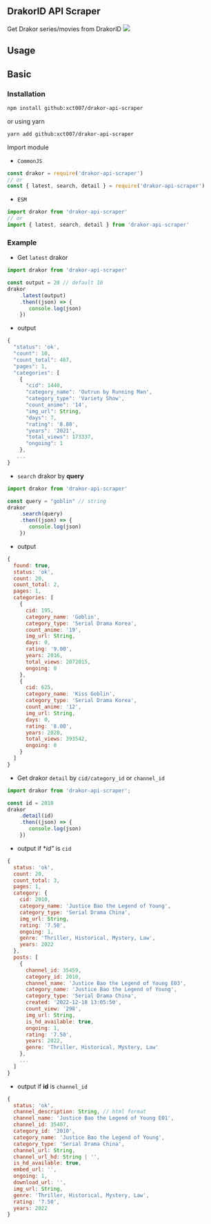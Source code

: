 ## DrakorID API Scraper
Get Drakor series/movies from DrakorID
![](https://s1.zerochan.net/Sousou.no.Frieren.600.3456279.jpg)
## Usage

## Basic
### Installation 
```sh
npm install github:xct007/drakor-api-scraper
```
or using yarn
```sh
yarn add github:xct007/drakor-api-scraper
```
Import module
- ```CommonJS```
```js
const drakor = require('drakor-api-scraper')
// or
const { latest, search, detail } = require('drakor-api-scraper')
```
- ```ESM```
```js
import drakor from 'drakor-api-scraper'
// or
import { latest, search, detail } from 'drakor-api-scraper'
```
### Example
- Get ```latest``` drakor
```js
import drakor from 'drakor-api-scraper'

const output = 20 // default 10
drakor
    .latest(output)
    .then((json) => {
       console.log(json)
    })
```
 - output
```js
{
  "status": 'ok',
  "count": 10,
  "count_total": 467,
  "pages": 1,
  "categories": [
    {
      "cid": 1440,
      "category_name": 'Outrun by Running Man',
      "category_type": 'Variety Show',
      "count_anime": '14',
      "img_url": String,
      "days": 7,                                                              
      "rating": '8.80',
      "years": '2021',
      "total_views": 173337,
      "ongoing": 1
    },
   ...
}
```
- ```search``` drakor by **query**
```js
import drakor from 'drakor-api-scraper'

const query = "goblin" // string
drakor
    .search(query)
    .then((json) => {
       console.log(json)
    })
```
 - output
```js
{
  found: true,
  status: 'ok',
  count: 20,
  count_total: 2,                                                       
  pages: 1,
  categories: [
    {
      cid: 195,
      category_name: 'Goblin',
      category_type: 'Serial Drama Korea',
      count_anime: '19',
      img_url: String,
      days: 0,
      rating: '9.00',
      years: 2016,
      total_views: 2072015,
      ongoing: 0
    },
    {
      cid: 625,
      category_name: 'Kiss Goblin',
      category_type: 'Serial Drama Korea',
      count_anime: '12',
      img_url: String,
      days: 0,
      rating: '8.00',
      years: 2020,
      total_views: 393542,
      ongoing: 0
    }
  ]
}
```
- Get drakor ```detail``` by ```cid/category_id``` or ```channel_id```
```js
import drakor from 'drakor-api-scraper';

const id = 2010
drakor
    .detail(id)
    .then((json) => {
       console.log(json)
    })
```
 - output if **id"* is ```cid```
```js
{
  status: 'ok',
  count: 20,
  count_total: 3,
  pages: 1,
  category: {
    cid: 2010,
    category_name: 'Justice Bao the Legend of Young',
    category_type: 'Serial Drama China',
    img_url: String,
    rating: '7.50',
    ongoing: 1,
    genre: 'Thriller, Historical, Mystery, Law',
    years: 2022
  },
  posts: [
    {
      channel_id: 35459,
      category_id: 2010,
      channel_name: 'Justice Bao the Legend of Young E03',
      category_name: 'Justice Bao the Legend of Young',
      category_type: 'Serial Drama China',
      created: '2022-12-18 13:05:50',
      count_view: '298',
      img_url: String,
      is_hd_available: true,
      ongoing: 1,
      rating: '7.50',
      years: 2022,
      genre: 'Thriller, Historical, Mystery, Law'
    },
    ...
  ]
}
```
 - output if **id** is ```channel_id```
```js
{
  status: 'ok',
  channel_description: String, // html format
  channel_name: 'Justice Bao the Legend of Young E01',
  channel_id: 35407,
  category_id: '2010',
  category_name: 'Justice Bao the Legend of Young',
  category_type: 'Serial Drama China',                                  
  channel_url: String,                                             
  channel_url_hd: String | '',
  is_hd_available: true,
  embed_url: '',
  ongoing: 1,
  download_url: '',
  img_url: String,
  genre: 'Thriller, Historical, Mystery, Law',
  rating: '7.50',
  years: 2022
}
```
